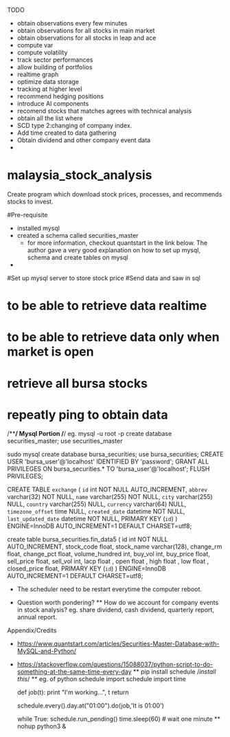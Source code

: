 TODO
* obtain observations every few minutes
* obtain observations for all stocks in main market
* obtain observations for all stocks in leap and ace
* compute var
* compute volatility
* track sector performances
* allow building of portfolios
* realtime graph
* optimize data storage
* tracking at higher level
* recommend hedging positions
* introduce AI components
* recomend stocks that matches agrees with technical analysis
* obtain all the list where
* SCD type 2:changing of company index.
* Add time created to data gathering
* Obtain dividend and other company event data
*




# malaysia_stock_analysis
Create program which download stock prices, processes, and recommends stocks to invest.

#Pre-requisite
- installed mysql
- created a schema called securities_master
  - for more information, checkout quantstart in the link below. The author gave a very good explanation on how to set up mysql, schema and create tables on mysql
-


#Set up mysql server to store stock price
#Send data and saw in sql
# to be able to retrieve data realtime
# to be able to retrieve data only when market is open
# retrieve all bursa stocks
# repeatly ping to obtain data




/******************************/
Mysql Portion
/****************************/
eg.
mysql -u root -p
create database securities_master;
use securities_master

sudo mysql
create database bursa_securities;
use bursa_securities;
CREATE USER 'bursa_user'@'localhost' IDENTIFIED BY 'password';
GRANT ALL PRIVILEGES ON bursa_securities.* TO 'bursa_user'@'localhost';
FLUSH PRIVILEGES;

CREATE TABLE `exchange` (
  `id` int NOT NULL AUTO_INCREMENT,
  `abbrev` varchar(32) NOT NULL,
  `name` varchar(255) NOT NULL,
  `city` varchar(255) NULL,
  `country` varchar(255) NULL,
  `currency` varchar(64) NULL,
  `timezone_offset` time NULL,
  `created_date` datetime NOT NULL,
  `last_updated_date` datetime NOT NULL,
  PRIMARY KEY (`id`)
) ENGINE=InnoDB AUTO_INCREMENT=1 DEFAULT CHARSET=utf8;

create table bursa_securities.fin_data5 (
                                         id int NOT NULL AUTO_INCREMENT,
                                         stock_code float,
                                         stock_name varchar(128),
                                         change_rm float,
                                         change_pct float,
                                         volume_hundred int,
                                         buy_vol int,
                                         buy_price float,
                                         sell_price float,
                                         sell_vol int,
                                         lacp float ,
                                         open float ,
                                         high float ,
                                         low float ,
                                         closed_price float,
                                         PRIMARY KEY (`id`)
                                         ) ENGINE=InnoDB AUTO_INCREMENT=1 DEFAULT CHARSET=utf8;

* The scheduler need to be restart everytime the computer reboot.


* Question worth pondering?
** How do we account for company events in stock analysis? eg. share dividend, cash dividend, quarterly report, annual report.



















Appendix/Credits
* https://www.quantstart.com/articles/Securities-Master-Database-with-MySQL-and-Python/
* https://stackoverflow.com/questions/15088037/python-script-to-do-something-at-the-same-time-every-day
** pip install schedule /*install this*/
** eg. of python schedule
    import schedule
    import time

    def job(t):
        print "I'm working...", t
        return

    schedule.every().day.at("01:00").do(job,'It is 01:00')

    while True:
        schedule.run_pending()
        time.sleep(60) # wait one minute
** nohup python3 <python-script-to-run> &